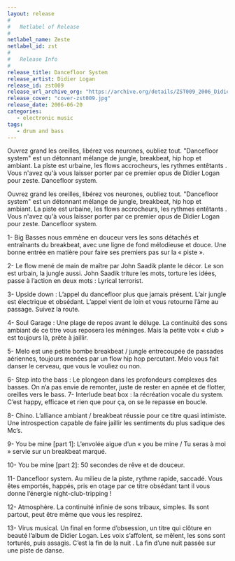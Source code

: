 ```yaml
---
layout: release
#
#   Netlabel of Release
#
netlabel_name: Zeste
netlabel_id: zst
#
#   Release Info
#
release_title: Dancefloor System
release_artist: Didier Logan
release_id: zst009
release_url_archive_org: "https://archive.org/details/ZST009_2006_Didier_Logan_-_Dancefloor_System"
release_cover: "cover-zst009.jpg"
release_date: 2006-06-20
categories:
   - electronic music
tags:
   - drum and bass
---
```

Ouvrez grand les oreilles, libérez vos neurones, oubliez tout. "Dancefloor system" est un détonnant mélange de jungle, breakbeat, hip hop et ambiant.
La piste est urbaine, les flows accrocheurs, les rythmes entêtants . Vous n'avez qu'à vous laisser porter par ce premier opus de Didier Logan pour zeste. Dancefloor system.

Ouvrez grand les oreilles, libérez vos neurones, oubliez tout. "Dancefloor system" est un détonnant mélange de jungle, breakbeat, hip hop et ambiant.
La piste est urbaine, les flows accrocheurs, les rythmes entêtants . Vous n'avez qu'à vous laisser porter par ce premier opus de Didier Logan pour zeste. Dancefloor system.

1- Big Basses nous emmène en douceur vers les sons détachés et entraînants du breakbeat, avec une ligne de fond mélodieuse et douce. Une bonne entrée en matière pour faire ses premiers pas sur la « piste ». 

2- Le flow mené de main de maître par John Saadik plante le décor. Le son est urbain, la jungle aussi. John Saadik triture les mots, torture les idées, passe à l’action en deux mots : Lyrical terrorist.

3- Upside down : L’appel du dancefloor plus que jamais présent. L’air jungle est électrique et obsédant. L’appel vient de loin et vous retourne l’âme au passage. Suivez la route.

4- Soul Garage : Une plage de repos avant le déluge. La continuité des sons ambiant de ce titre vous reposera les méninges. Mais la petite voix « club » est toujours là, prête à jaillir.

5- Melo est une petite bombe breakbeat / jungle entrecoupée de passades aériennes, toujours menées par un flow hip hop percutant. Melo vous fait danser le cerveau, que vous le vouliez ou non.

6- Step into the bass : Le plongeon dans les profondeurs complexes des basses. On n’a pas envie de remonter, juste de rester en apnée et de flotter, oreilles vers le bass.
7- Interlude beat box : la récréation vocale du system. C’est happy, efficace et rien que pour ça, on se le repasse en boucle.

8- Chino. L’alliance ambiant / breakbeat réussie pour ce titre quasi intimiste. Une introspection capable de faire jaillir les sentiments du plus sadique des Mc’s.

9- You be mine [part 1]: L’envolée aigue d’un « you be mine / Tu seras à moi » servie sur un breakbeat marqué.

10- You be mine [part 2]: 50 secondes de rêve et de douceur.

11- Dancefloor system. Au milieu de la piste, rythme rapide, saccadé. Vous êtes emportés, happés, pris en otage par ce titre obsédant tant il vous donne l’énergie night-club-tripping !

12- Atmosphère. La continuité infinie de sons tribaux, simples. Ils sont partout, peut être même que vous les respirez.

13- Virus musical. Un final en forme d’obsession, un titre qui clôture en beauté l’album de Didier Logan. Les voix s’affolent, se mêlent, les sons sont torturés, puis assagis. C’est la fin de la nuit . La fin d’une nuit passée sur une piste de danse.